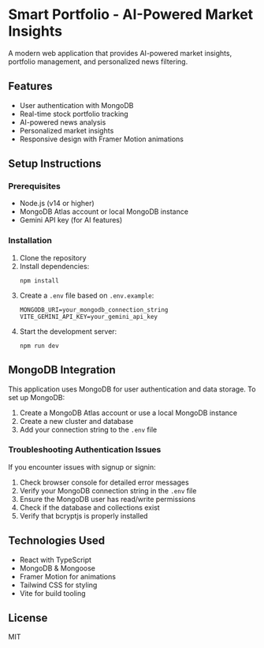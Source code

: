 # Smart Portfolio - AI-Powered Market Insights

A modern web application that provides AI-powered market insights, portfolio management, and personalized news filtering.

## Features

- User authentication with MongoDB
- Real-time stock portfolio tracking
- AI-powered news analysis
- Personalized market insights
- Responsive design with Framer Motion animations

## Setup Instructions

### Prerequisites

- Node.js (v14 or higher)
- MongoDB Atlas account or local MongoDB instance
- Gemini API key (for AI features)

### Installation

1. Clone the repository
2. Install dependencies:
   ```
   npm install
   ```
3. Create a `.env` file based on `.env.example`:
   ```
   MONGODB_URI=your_mongodb_connection_string
   VITE_GEMINI_API_KEY=your_gemini_api_key
   ```
4. Start the development server:
   ```
   npm run dev
   ```

## MongoDB Integration

This application uses MongoDB for user authentication and data storage. To set up MongoDB:

1. Create a MongoDB Atlas account or use a local MongoDB instance
2. Create a new cluster and database
3. Add your connection string to the `.env` file

### Troubleshooting Authentication Issues

If you encounter issues with signup or signin:

1. Check browser console for detailed error messages
2. Verify your MongoDB connection string in the `.env` file
3. Ensure the MongoDB user has read/write permissions
4. Check if the database and collections exist
5. Verify that bcryptjs is properly installed

## Technologies Used

- React with TypeScript
- MongoDB & Mongoose
- Framer Motion for animations
- Tailwind CSS for styling
- Vite for build tooling

## License

MIT